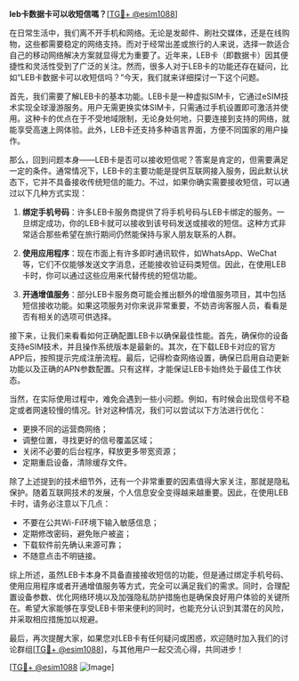**leb卡数据卡可以收短信嗎？**[[TG💪+ @esim1088](https://t.me/s/esim1088)]

在日常生活中，我们离不开手机和网络。无论是发邮件、刷社交媒体，还是在线购物，这些都需要稳定的网络支持。而对于经常出差或旅行的人来说，选择一款适合自己的移动网络解决方案就显得尤为重要了。近年来，LEB卡（即数据卡）因其便捷性和灵活性受到了广泛的关注。然而，很多人对于LEB卡的功能还存在疑问，比如“LEB卡数据卡可以收短信吗？”今天，我们就来详细探讨一下这个问题。

首先，我们需要了解LEB卡的基本功能。LEB卡是一种虚拟SIM卡，它通过eSIM技术实现全球漫游服务。用户无需更换实体SIM卡，只需通过手机设置即可激活并使用。这种卡的优点在于不受地域限制，无论身处何地，只要连接到支持的网络，就能享受高速上网体验。此外，LEB卡还支持多种语言界面，方便不同国家的用户操作。

那么，回到问题本身——LEB卡是否可以接收短信呢？答案是肯定的，但需要满足一定的条件。通常情况下，LEB卡的主要功能是提供互联网接入服务，因此默认状态下，它并不具备接收传统短信的能力。不过，如果你确实需要接收短信，可以通过以下几种方式实现：

1. **绑定手机号码**：许多LEB卡服务商提供了将手机号码与LEB卡绑定的服务。一旦绑定成功，你的LEB卡就可以接收到该号码发送或接收的短信。这种方式非常适合那些希望在旅行期间仍然能保持与家人朋友联系的人群。

2. **使用应用程序**：现在市面上有许多即时通讯软件，如WhatsApp、WeChat等，它们不仅能够发送文字消息，还能接收验证码类短信。因此，在使用LEB卡时，你可以通过这些应用来代替传统的短信功能。

3. **开通增值服务**：部分LEB卡服务商可能会推出额外的增值服务项目，其中包括短信接收功能。如果这项服务对你来说非常重要，不妨咨询客服人员，看看是否有相关的选项可供选择。

接下来，让我们来看看如何正确配置LEB卡以确保最佳性能。首先，确保你的设备支持eSIM技术，并且操作系统版本是最新的。其次，在下载LEB卡对应的官方APP后，按照提示完成注册流程。最后，记得检查网络设置，确保已启用自动更新功能以及正确的APN参数配置。只有这样，才能保证LEB卡始终处于最佳工作状态。

当然，在实际使用过程中，难免会遇到一些小问题。例如，有时候会出现信号不稳定或者网速较慢的情况。针对这种情况，我们可以尝试以下方法进行优化：

- 更换不同的运营商网络；
- 调整位置，寻找更好的信号覆盖区域；
- 关闭不必要的后台程序，释放更多带宽资源；
- 定期重启设备，清除缓存文件。

除了上述提到的技术细节外，还有一个非常重要的因素值得大家关注，那就是隐私保护。随着互联网技术的发展，个人信息安全变得越来越重要。因此，在使用LEB卡时，请务必注意以下几点：

- 不要在公共Wi-Fi环境下输入敏感信息；
- 定期修改密码，避免账户被盗；
- 下载软件前先确认来源可靠；
- 不随意点击不明链接。

综上所述，虽然LEB卡本身不具备直接接收短信的功能，但是通过绑定手机号码、使用应用程序或者开通增值服务等方式，完全可以满足我们的需求。同时，合理配置设备参数、优化网络环境以及加强隐私防护措施也是确保良好用户体验的关键所在。希望大家能够在享受LEB卡带来便利的同时，也能充分认识到其潜在的风险，并采取相应措施加以规避。

最后，再次提醒大家，如果您对LEB卡有任何疑问或困惑，欢迎随时加入我们的讨论群组[[TG💪+ @esim1088](https://t.me/s/esim1088)]，与其他用户一起交流心得，共同进步！

[[TG💪+ @esim1088](https://t.me/s/esim1088) ![Image](https://i.postimg.cc/4NQfJmqS/Snipaste-2025-05-13-00-14-12.png)]